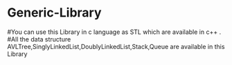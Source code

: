 # Generic-Library
#You can use this Library  in c language as STL which are available in c++ .
#All the data structure AVLTree,SinglyLinkedList,DoublyLinkedList,Stack,Queue are available in this Library
